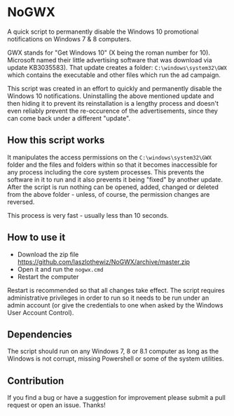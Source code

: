 # NoGWX
A quick script to permanently disable the Windows 10 promotional notifications on Windows 7 &amp; 8 computers.

GWX stands for "Get Windows 10" (X being the roman number for 10). Microsoft named their little advertising software that was download via update KB3035583). That update creates a folder: `C:\windows\system32\GWX` which contains the executable and other files which run the ad campaign.

This script was created in an effort to quickly and permanently disable the Windows 10 notifications. Uninstalling the above mentioned update and then hiding it to prevent its reinstallation is a lengthy process and doesn't even reliably prevent the re-occurence of the advertisements, since they can come back under a different "update". 

## How this script works

It manipulates the access permissions on the `C:\windows\system32\GWX` folder and the files and folders within so that it becomes inaccessible for any process including the core system processes. This prevents the software in it to run and it also prevents it being "fixed" by another update. After the script is run nothing can be opened, added, changed or deleted from the above folder - unless, of course, the permission changes are reversed.

This process is very fast - usually less than 10 seconds. 

## How to use it

- Download the zip file https://github.com/laszlothewiz/NoGWX/archive/master.zip 
- Open it and run the `nogwx.cmd` 
- Restart the computer

Restart is recommended so that all changes take effect. The script requires administrative privileges in order to run so it needs to be run under an admin account (or give the credentials to one when asked by the Windows User Account Control).

## Dependencies

The script should run on any Windows 7, 8 or 8.1 computer as long as the Windows is not corrupt, missing Powershell or some of the system utilities. 

## Contribution

If you find a bug or have a suggestion for improvement please submit a pull request or open an issue. Thanks!

